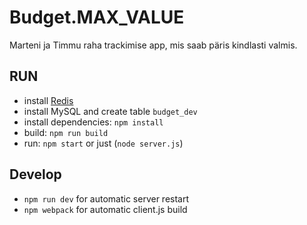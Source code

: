 Budget.MAX_VALUE
================

Marteni ja Timmu raha trackimise app, mis saab päris kindlasti valmis.

RUN
---
* install [Redis](http://redis.io/)
* install MySQL and create table `budget_dev`
* install dependencies: `npm install`
* build: `npm run build`
* run: `npm start` or just (`node server.js`)

Develop
-------
* `npm run dev` for automatic server restart
* `npm webpack` for automatic client.js build
